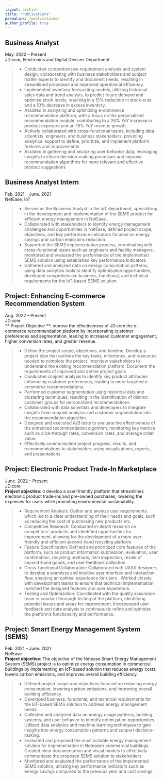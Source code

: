 ```yaml
---
layout: archive
title: "Publications"
permalink: /publications/
author_profile: true
---
```


## **Business Analyst** <br/>
May. 2022 – Present <br/>
JD.com, Electronics and Digital Devices Department  <br/>
> * Conducted comprehensive requirement analysis and system design, collaborating with business stakeholders and subject
matter experts to identify and document needs, resulting in streamlined processes and improved operational efficiency.
> * Implemented inventory forecasting models, utilizing historical sales data and trend analysis, to predict future demand
and optimize stock levels, resulting in a 15% reduction in stock-outs and a 10% decrease in excess inventory. 
> * Assisted in analyzing and optimizing e-commerce recommendation platform, with a focus on the personalized
recommendation module, contributing to a 26% YoY increase in product exposure and an 18% YoY revenue growth.
> * Actively collaborated with cross-functional teams, including data scientists, engineers, and business stakeholders,
providing analytical support to define, prioritize, and implement platform features and improvements.
> * Assisted in gathering and analyzing user behavior data, leveraging insights to inform decision-making processes and
improve recommendation algorithms for more relevant and effective product suggestions



## **Business Analyst Intern** <br/>
Feb. 2021 – June. 2021 <br/>
NetEase, IoT
> * Served as the Business Analyst in the IoT department, specializing in the development and implementation of the SEMS
product for efficient energy management in NetEase.
> * Collaborated with stakeholders to identify energy management challenges and opportunities in NetEase, defined project
scope, objectives, and key performance indicators focused on energy savings and carbon emissions reduction.
> * Supported the SEMS implementation process, coordinating with cross-functional teams such as engineers and facility
managers, monitored and evaluated the performance of the implemented SEMS solution using established key
performance indicators.
> * Gathered and analyzed data on energy consumption patterns, using data analytics tools to identify optimization
opportunities, developed comprehensive business, functional, and technical requirements for the IoT-based SEMS
solution.




## **Project: Enhancing E-commerce Recommendation System** <br/>
Aug. 2022 – Present <br/>
JD.com<br/>
** Project Objective **: mprove the effectiveness of JD.com the e-commerce recommendation platform by incorporating customer
preferences and segmentation, leading to increased customer engagement, higher conversion rates, and greater revenue.
> * Define the project scope, objectives, and timeline. Develop a project plan that outlines the key tasks, milestones, and
resources needed to complete the project. Interview stakeholders to understand the existing recommendation platform.
Document the requirements of improved and define project goals
> * Conducted conjoint analysis to identify key product attributes influencing customer preferences, leading to more targeted
e-commerce recommendations.
> * Performed customer segmentation using historical data and clustering techniques, resulting in the identification of
distinct customer groups for personalized recommendations. 
> * Collaborated with data scientists and developers to integrate insights from conjoint analysis and customer segmentation
into the recommendation algorithm.
> * Designed and executed A/B tests to evaluate the effectiveness of the enhanced recommendation algorithm, monitoring
key metrics such as click-through rates, conversion rates, and average order value.
> * Effectively communicated project progress, results, and recommendations to stakeholders using visualizations, reports,
and presentations.


## **Project: Electronic Product Trade-In Marketplace** <br/>
June. 2022 – Present <br/>
JD.com <br/>
**Project objective**: o develop a user-friendly platform that streamlines electronic product trade-ins and pre-owned purchases,
lowering the expenses for users while promoting environmental sustainability.
> * Requirement Analysis: Gather and analyze user requirements, which led to a clear understanding of their needs and
goals, such as reducing the cost of purchasing new products etc.
> * Competitive Research: Conducted in-depth research on competitors’ products and identified opportunities for
improvement, allowing for the development of a more user-friendly and efficient second-hand recycling platform 
> * Feature Specification: Defined and prioritized core features of the platform, such as product information submission,
evaluation, user confirmation, recycling methods, item inspection, resale of second-hand goods, and user feedback
collection.
> * Cross-functional Collaboration: Collaborated with UX/UI designers to develop a seamless and intuitive user interface
and interaction flow, ensuring an optimal experience for users . Worked closely with development teams to ensure that
technical implementation matched the designed features and user experience.
> * Testing and Optimization: Coordinated with the quality assurance team to conduct thorough testing of the platform,
identifying potential issues and areas for improvement. Incorporated user feedback and data analysis to continuously
refine and optimize the platform’s functionality and performance.


## **Project: Smart Energy Management System (SEMS)** <br/>
Feb. 2021 – June. 2021 <br/>
NetEase <br/>
**Project objective**: The objective of the Netease Smart Energy Management System (SEMS) project is to optimize energy
consumption in commercial buildings by implementing an IoT-based solution that reduces energy costs, lowers carbon
emissions, and improves overall building efficiency.
> * Defined project scope and objectives focused on reducing energy consumption, lowering carbon emissions, and improving
overall building efficiency.
> * Developed business, functional, and technical requirements for the IoT-based SEMS solution to address energy
management needs. 
> * Collected and analyzed data on energy usage patterns, building systems, and user behavior to identify optimization
opportunities. Utilized data analytics and machine learning techniques to gain insights into energy consumption patterns
and support decision-making.
> * Evaluated and proposed the most suitable energy management solution for implementation in Netease’s commercial
buildings. Created clear documentation and visual models to effectively communicate the proposed SEMS solution to
stakeholders
> * Monitored and evaluated the performance of the implemented SEMS solution, utilizing key performance indicators such
as energy savings compared to the previous year and cost savings.
